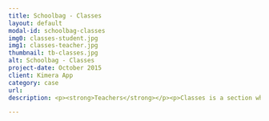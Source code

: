 ```yaml
---
title: Schoolbag - Classes
layout: default
modal-id: schoolbag-classes
img0: classes-student.jpg
img1: classes-teacher.jpg
thumbnail: tb-classes.jpg
alt: Schoolbag - Classes
project-date: October 2015
client: Kimera App
category: case
url: 
description: <p><strong>Teachers</strong></p><p>Classes is a section where teacher access all classes they teach and all student details for each class. The firsts designs bring a page with all classes in tiles and then teacher click one and have 3 subsections (Homework – Resources – Students) where teacher can click each item menu and create a new homework, new resource or access students details.</p><p>After a survey, teachers said they expand too much time sometime just too know how many student they have each class or create a simple homework (that’s what teachers do more on Schoolbag – Classes).</p><p>After the feedback the conclusion was bring some facilities for teacher as is possible see the mockup. We redesign the card to bring a fresh design to bring consistence and insert some buttons to be simple to create a new homework and see how many students have each class. Here has many clicks and shortcuts teacher use more.</p><hr><p><strong>Students</strong></p><p>Classes for students, had a redesign, we bring the same concept design for cards, for classes, so for students we redesign cards, instead use teacher names now is using teacher thumb photo that’s bring a refresh design and a modern visual. Now users can access this section easy and identify what class is and the information about teacher.</p>

---
```

